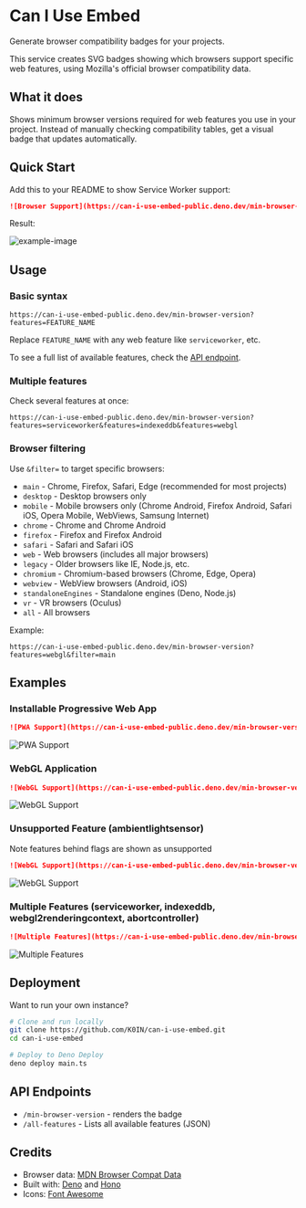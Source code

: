 # Can I Use Embed

Generate browser compatibility badges for your projects.

This service creates SVG badges showing which browsers support specific web features, using Mozilla's official browser compatibility data.

## What it does

Shows minimum browser versions required for web features you use in your project. Instead of manually checking compatibility tables, get a visual badge that updates automatically.

## Quick Start

Add this to your README to show Service Worker support:

```markdown
![Browser Support](https://can-i-use-embed-public.deno.dev/min-browser-version?features=serviceworker&filter=main)
```

Result:

![example-image](https://can-i-use-embed-public.deno.dev/min-browser-version?features=serviceworker&filter=main)

## Usage

### Basic syntax

```url
https://can-i-use-embed-public.deno.dev/min-browser-version?features=FEATURE_NAME
```

Replace `FEATURE_NAME` with any web feature like `serviceworker`, etc.

To see a full list of available features, check the [API endpoint](https://can-i-use-embed-public.deno.dev/all-features).

### Multiple features

Check several features at once:

```url
https://can-i-use-embed-public.deno.dev/min-browser-version?features=serviceworker&features=indexeddb&features=webgl
```

### Browser filtering

Use `&filter=` to target specific browsers:

- `main` - Chrome, Firefox, Safari, Edge (recommended for most projects)
- `desktop` - Desktop browsers only
- `mobile` - Mobile browsers only (Chrome Android, Firefox Android, Safari iOS, Opera Mobile, WebViews, Samsung Internet)
- `chrome` - Chrome and Chrome Android
- `firefox` - Firefox and Firefox Android
- `safari` - Safari and Safari iOS
- `web` - Web browsers (includes all major browsers)
- `legacy` - Older browsers like IE, Node.js, etc.
- `chromium` - Chromium-based browsers (Chrome, Edge, Opera)
- `webview` - WebView browsers (Android, iOS)
- `standaloneEngines` - Standalone engines (Deno, Node.js)
- `vr` - VR browsers (Oculus)
- `all` - All browsers

Example:

```url
https://can-i-use-embed-public.deno.dev/min-browser-version?features=webgl&filter=main
```

## Examples

### Installable Progressive Web App

```markdown
![PWA Support](https://can-i-use-embed-public.deno.dev/min-browser-version?features=api:navigator:serviceworker:&features=manifests:webapp:serviceworker:&features=api:beforeinstallpromptevent:&filter=main)
```

![PWA Support](https://can-i-use-embed-public.deno.dev/min-browser-version?features=api:navigator:serviceworker:&features=manifests:webapp:serviceworker:&features=api:beforeinstallpromptevent:&filter=main)

### WebGL Application

```markdown
![WebGL Support](https://can-i-use-embed-public.deno.dev/min-browser-version?features=api:htmlcanvaselement:getcontext:webgl2_context:&filter=main)
```

![WebGL Support](https://can-i-use-embed-public.deno.dev/min-browser-version?features=api:htmlcanvaselement:getcontext:webgl2_context:&filter=main)

### Unsupported Feature (ambientlightsensor)

Note features behind flags are shown as unsupported

```markdown
![WebGL Support](https://can-i-use-embed-public.deno.dev/min-browser-version?features=api:ambientlightsensor:&filter=main)
```

![WebGL Support](https://can-i-use-embed-public.deno.dev/min-browser-version?features=api:ambientlightsensor:&filter=main)

### Multiple Features (serviceworker, indexeddb, webgl2renderingcontext, abortcontroller)

```markdown
![Multiple Features](https://can-i-use-embed-public.deno.dev/min-browser-version?features=api:navigator:serviceworker:&features=api:indexeddb:&features=api:webgl2renderingcontext:&features=api:abortcontroller:&filter=main)
```

![Multiple Features](https://can-i-use-embed-public.deno.dev/min-browser-version?features=api:navigator:serviceworker:&features=api:indexeddb:&features=api:webgl2renderingcontext:&features=api:abortcontroller:&filter=main)

## Deployment

Want to run your own instance?

```bash
# Clone and run locally
git clone https://github.com/K0IN/can-i-use-embed.git
cd can-i-use-embed

# Deploy to Deno Deploy
deno deploy main.ts
```

## API Endpoints

- `/min-browser-version` - renders the badge
- `/all-features` - Lists all available features (JSON)

## Credits

- Browser data: [MDN Browser Compat Data](https://github.com/mdn/browser-compat-data)
- Built with: [Deno](https://deno.land/) and [Hono](https://hono.dev/)
- Icons: [Font Awesome](https://fontawesome.com/)
